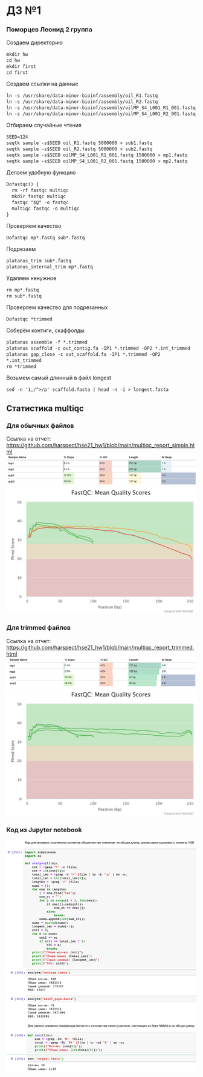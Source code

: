# ДЗ №1 
### Поморцев Леонид 2 группа
Создаем директорию
```
mkdir hw
cd hw
mkdir first
cd first
```
Создаем ссылки на данные
```
ln -s /usr/share/data-minor-bioinf/assembly/oil_R1.fastq  
ln -s /usr/share/data-minor-bioinf/assembly/oil_R2.fastq  
ln -s /usr/share/data-minor-bioinf/assembly/oilMP_S4_L001_R1_001.fastq  
ln -s /usr/share/data-minor-bioinf/assembly/oilMP_S4_L001_R2_001.fastq
```
Отбираем случайные чтения 
```
SEED=124
seqtk sample -s$SEED oil_R1.fastq 5000000 > sub1.fastq
seqtk sample -s$SEED oil_R2.fastq 5000000 > sub2.fastq
seqtk sample -s$SEED oilMP_S4_L001_R1_001.fastq 1500000 > mp1.fastq
seqtk sample -s$SEED oilMP_S4_L001_R2_001.fastq 1500000 > mp2.fastq
```
Делаем удобную функцию
```
Dofastqc() {
  rm -rf fastqc multiqc
  mkdir fastqc multiqc
  fastqc "$@" -o fastqc
  multiqc fastqc -o multiqc
}
```
Проверяем качество
```
Dofastqc mp*.fastq sub*.fastq
```
Подрезаем
```
platanus_trim sub*.fastq
platanus_internal_trim mp*.fastq
```
Удаляем ненужное
```
rm mp*.fastq           
rm sub*.fastq
```
Проверяем качество для подрезанных
```
Dofastqc *trimmed
```
Соберём контиги, скаффолды:
```
platanus assemble -f *.trimmed
platanus scaffold -c out_contig.fa -IP1 *.trimmed -OP2 *.int_trimmed
platanus gap_close -c out_scaffold.fa -IP1 *.trimmed -OP2 *.int_trimmed
rm *trimmed
```
Возьмем самый длинный в файл longest
```
sed -n '1,/^>/p' scaffold.fasta | head -n -1 > longest.fasta
```
## Статистика multiqc
### Для обычных файлов
Ссылка на отчет: https://github.com/harspect/hse21_hw1/blob/main/multiqc_report_simple.html
![](images/1-1.png)
![](images/1-2.png)
### Для trimmed файлов
Ссылка на отчет: https://github.com/harspect/hse21_hw1/blob/main/multiqc_report_trimmed.html
![](images/2-1.png)
![](images/2-2.png)
### Код из Jupyter notebook
![](images/3-1.png)
![](images/3-2.png)
